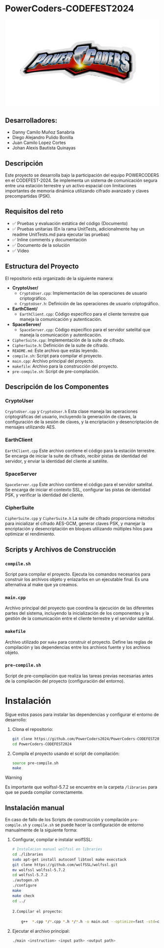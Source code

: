 # PowerCoders-CODEFEST2024

![PowerCodersLogo](./PowerCodersLogo.png)

## Desarrolladores:

- Danny Camilo Muñoz Sanabria
- Diego Alejandro Pulido Bonilla
- Juan Camilo Lopez Cortes
- Johan Alexis Bautista Quinayas

## Descripción

Este proyecto se desarrolla bajo la participación del equipo POWERCODERS en el CODEFEST-2024. Se implementa un sistema de comunicación segura entre una estación terrestre y un activo espacial con limitaciones importantes de memoria dinámica utilizando cifrado avanzado y claves precompartidas (PSK).

## Requisitos del reto

- ✅ Pruebas y evaluación estática del código (Documento)
- ✅ Pruebas unitarias (En la rama UnitTests, adicionalmente hay un readme UnitTests.md para ejecutar las pruebas)
- ✅ Inline comments y documentación
- ✅ Documento de la solución
- ✅ Video

## Estructura del Proyecto

El repositorio está organizado de la siguiente manera:

- **CryptoUser/**
  - `CryptoUser.cpp`: Implementación de las operaciones de usuario criptográfico.
  - `CryptoUser.h`: Definición de las operaciones de usuario criptográfico.
- **EarthClient/**
  - `EarthClient.cpp`: Código específico para el cliente terrestre que maneja la comunicación y autenticación.
- **SpaceServer/**
  - `SpaceServer.cpp`: Código específico para el servidor satelital que maneja la comunicación y autenticación.
- `CipherSuite.cpp`: Implementación de la suite de cifrado.
- `CipherSuite.h`: Definición de la suite de cifrado.
- `README.md`: Este archivo que estás leyendo.
- `compile.sh`: Script para compilar el proyecto.
- `main.cpp`: Archivo principal del proyecto.
- `makefile`: Archivo para la construcción del proyecto.
- `pre-compile.sh`: Script de pre-compilación.

## Descripción de los Componentes

### CryptoUser

`CryptoUser.cpp` y `CryptoUser.h`
Esta clase maneja las operaciones criptográficas del usuario, incluyendo la generación de claves, la configuración de la sesión de claves, y la encriptación y desencriptación de mensajes utilizando AES.

### EarthClient

`EarthClient.cpp`
Este archivo contiene el código para la estación terrestre. Se encarga de iniciar la suite de cifrado, recibir pistas de identidad del servidor, y enviar la identidad del cliente al satélite.

### SpaceServer

`SpaceServer.cpp`
Este archivo contiene el código para el servidor satelital. Se encarga de iniciar el contexto SSL, configurar las pistas de identidad PSK, y verificar la identidad del cliente.

### CipherSuite

`CipherSuite.cpp` y `CipherSuite.h`
La suite de cifrado proporciona métodos para inicializar el cifrado AES-GCM, generar claves PSK, y manejar la encriptación y desencriptación en bloques utilizando múltiples hilos para optimizar el rendimiento.

## Scripts y Archivos de Construcción

### `compile.sh`

Script para compilar el proyecto. Ejecuta los comandos necesarios para construir los archivos objeto y enlazarlos en un ejecutable final. Es una alternativa al make que ya creamos.

### `main.cpp`

Archivo principal del proyecto que coordina la ejecución de las diferentes partes del sistema, incluyendo la inicialización de los componentes y la gestión de la comunicación entre el cliente terrestre y el servidor satelital.

### `makefile`

Archivo utilizado por `make` para construir el proyecto. Define las reglas de compilación y las dependencias entre los archivos fuente y los archivos objeto.

### `pre-compile.sh`

Script de pre-compilación que realiza las tareas previas necesarias antes de la compilación del proyecto (configuración del entorno).

# Instalación

Sigue estos pasos para instalar las dependencias y configurar el entorno de desarrollo:

1. Clona el repositorio:

   ```sh
   git clone https://github.com/PowerCoders2024/PowerCoders-CODEFEST2024.git
   cd PowerCoders-CODEFEST2024

   ```

2. Compila el proyecto usando el script de compilación:
   ```sh
   source pre-compile.sh
   make
    ```
> [!WARNING] 
> Es importante que wolfssl-5.7.2 se encuentre en la carpeta `/libraries` para que se pueda compilar correctamente.


## Instalación manual

En caso de fallo de los Scripts de construcción y compilación `pre-compile.sh` y `compile.sh` se puede hacer la configuración de entorno manualmente de la siguiente forma:

1.  Configurar, compilar e instalar wolfSSL:

    ```sh
    # Instalacion manual wolfssl en libraries
    cd ./libraries
    sudo apt-get install autoconf libtool make execstack
    git clone https://github.com/wolfSSL/wolfssl.git
    mv wolfssl wolfssl-5.7.2
    cd wolfssl-5.7.2
    ./autogen.sh
    ./configure
    make
    make check
    cd ../
    
    2.Compilar el proyecto:

        g++  *.cpp */*.cpp *.h */*.h -o main.out --optimize=fast -std=c++20 -lwolfssl

    ```

2.  Ejecutar el archivo principal:

    ```sh
    ./main <instruction> <input path> <output path>
    ```
